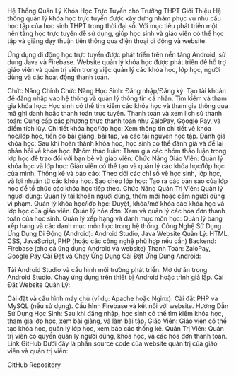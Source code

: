 Hệ Thống Quản Lý Khóa Học Trực Tuyến cho Trường THPT
Giới Thiệu
Hệ thống quản lý khóa học trực tuyến được xây dựng nhằm phục vụ nhu cầu học tập của học sinh THPT trong thời đại số. Với mục tiêu phát triển một nền tảng học trực tuyến dễ sử dụng, giúp học sinh và giáo viên có thể học tập và giảng dạy thuận tiện thông qua điện thoại di động và website.

Ứng dụng di động học trực tuyến được phát triển trên nền tảng Android, sử dụng Java và Firebase. Website quản lý khóa học được phát triển để hỗ trợ giáo viên và quản trị viên trong việc quản lý các khóa học, lớp học, người dùng và các hoạt động thanh toán.

Chức Năng Chính
Chức Năng Học Sinh:
Đăng nhập/Đăng ký: Tạo tài khoản để đăng nhập vào hệ thống và quản lý thông tin cá nhân.
Tìm kiếm và tham gia khóa học: Học sinh có thể tìm kiếm các khóa học và tham gia thông qua mã ghi danh hoặc thanh toán trực tuyến.
Thanh toán và xem lịch sử thanh toán: Cung cấp các phương thức thanh toán như ZaloPay, Google Pay, và điểm tích lũy.
Chi tiết khóa học/lớp học: Xem thông tin chi tiết về khóa học/lớp học, tiến độ bài giảng, bài tập, và các tài nguyên học tập.
Đánh giá khóa học: Sau khi hoàn thành khóa học, học sinh có thể đánh giá và để lại phản hồi về khóa học.
Nhóm thảo luận: Tham gia các nhóm thảo luận trong lớp học để trao đổi với bạn bè và giáo viên.
Chức Năng Giáo Viên:
Quản lý khóa học và lớp học: Giáo viên có thể tạo và quản lý các khóa học/lớp học của mình.
Thống kê và báo cáo: Theo dõi các chỉ số về học sinh, lớp học, và lợi nhuận từ các khóa học.
Sao chép lớp học: Tạo ra các bản sao của lớp học để tổ chức các khóa học tiếp theo.
Chức Năng Quản Trị Viên:
Quản lý người dùng: Quản lý tài khoản người dùng, thêm mới hoặc cấm người dùng vi phạm.
Quản lý khóa học/lớp học: Duyệt, khóa/mở khóa các khóa học và lớp học của giáo viên.
Quản lý hóa đơn: Xem và quản lý các hóa đơn thanh toán của học sinh.
Quản lý xếp hạng và danh mục môn học: Quản lý bảng xếp hạng và các danh mục môn học trong hệ thống.
Công Nghệ Sử Dụng
Ứng Dụng Di Động (Android): Android Studio, Java
Website Quản Lý: HTML, CSS, JavaScript, PHP (hoặc các công nghệ phù hợp nếu cần)
Backend: Firebase (cho cả ứng dụng Android và website)
Thanh Toán: ZaloPay, Google Pay
Cài Đặt và Chạy Ứng Dụng
Cài Đặt Ứng Dụng Android:

Tải Android Studio và cấu hình môi trường phát triển.
Mở dự án trong Android Studio.
Chạy ứng dụng trên thiết bị Android hoặc trình giả lập.
Cài Đặt Website Quản Lý:

Cài đặt và cấu hình máy chủ (ví dụ: Apache hoặc Nginx).
Cài đặt PHP và MySQL (nếu sử dụng).
Cấu hình Firebase và kết nối với website.
Hướng Dẫn Sử Dụng
Học Sinh: Sau khi đăng nhập, học sinh có thể tìm kiếm khóa học, tham gia lớp học, xem bài giảng, và làm bài tập.
Giáo Viên: Giáo viên có thể tạo khóa học, quản lý lớp học, xem báo cáo thống kê.
Quản Trị Viên: Quản trị viên có quyền quản lý người dùng, khóa học, và các hóa đơn thanh toán.
Link GitHub
Dưới đây là phần source code của website quản trị của giáo viên và quản trị viên:

GitHub Repository
